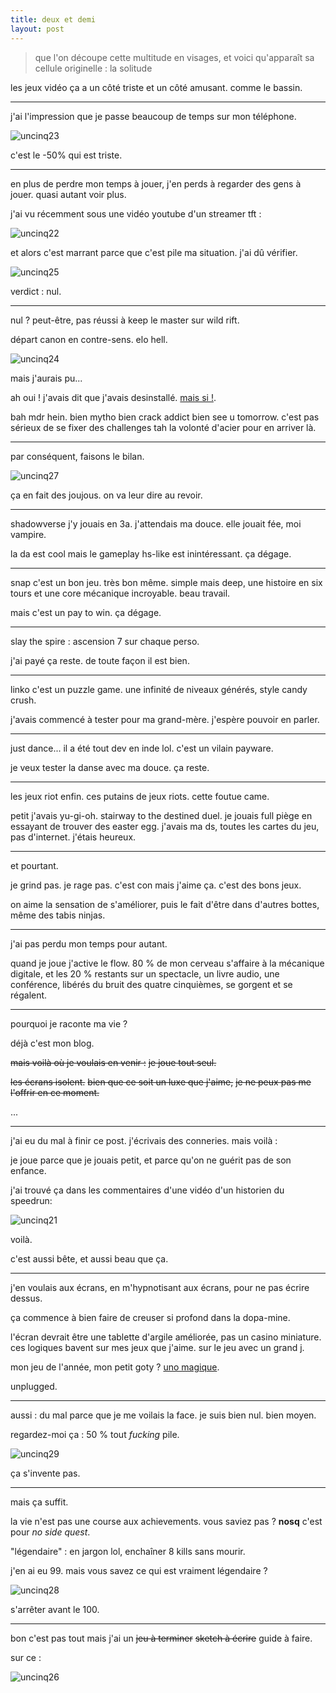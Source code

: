 ```yaml
---
title: deux et demi
layout: post
---
```


> que l'on découpe cette multitude en visages, et voici qu'apparaît sa cellule originelle : la solitude

les jeux vidéo ça a un côté triste et un côté amusant. 
comme le bassin.

---

j'ai l'impression que je passe beaucoup de temps sur mon téléphone.

![uncinq23](/img/uncinq23.png)

c'est le -50% qui est triste.

---

en plus de perdre mon temps à jouer, j'en perds à regarder des gens à jouer.
quasi autant voir plus.

j'ai vu récemment sous une vidéo youtube d'un streamer tft :

![uncinq22](/img/uncinq22.png)

et alors c'est marrant parce que c'est pile ma situation.
j'ai dû vérifier.

![uncinq25](/img/uncinq25.png)

verdict : nul.

---

nul ? peut-être, pas réussi à keep le master sur wild rift.

départ canon en contre-sens. elo hell. 

![uncinq24](/img/uncinq24.png)

mais j'aurais pu...

ah oui ! j'avais dit que j'avais desinstallé. [mais si !](un_sur_cinq_trois.html).

bah mdr hein. bien mytho bien crack addict bien see u tomorrow.
c'est pas sérieux de se fixer des challenges tah la volonté d'acier pour en arriver là.

---

par conséquent, faisons le bilan.

![uncinq27](/img/uncinq27.png)

ça en fait des joujous. on va leur dire au revoir.

---

shadowverse j'y jouais en 3a. 
j'attendais ma douce. 
elle jouait fée, moi vampire. 

la da est cool mais le gameplay hs-like est inintéressant.
ça dégage.

---

snap c'est un bon jeu. très bon même.
simple mais deep, une histoire en six tours
et une core mécanique incroyable.
beau travail.

mais c'est un pay to win.
ça dégage.

---

slay the spire :
ascension 7 sur chaque perso.

j'ai payé ça reste.
de toute façon il est bien.

---

linko c'est un puzzle game.
une infinité de niveaux générés, style candy crush.

j'avais commencé à tester pour ma grand-mère.
j'espère pouvoir en parler.

---

just dance...
il a été tout dev en inde lol.
c'est un vilain payware.

je veux tester la danse avec ma douce.
ça reste.

---

les jeux riot enfin.
ces putains de jeux riots.
cette foutue came.

petit j'avais yu-gi-oh.
stairway to the destined duel.
je jouais full piège en essayant de trouver des easter egg. 
j'avais ma ds, toutes les cartes du jeu, pas d'internet. 
j'étais heureux.

---

et pourtant.

je grind pas. 
je rage pas.
c'est con mais j'aime ça.
c'est des bons jeux.

on aime la sensation de s'améliorer,
puis le fait d'être dans d'autres bottes,
même des tabis ninjas.

---

j'ai pas perdu mon temps pour autant.

quand je joue j'active le flow.
80 % de mon cerveau s'affaire à la mécanique digitale,
et les 20 % restants
sur un spectacle,
un livre audio,
une conférence,
libérés du bruit des quatre cinquièmes,
se gorgent et se régalent.

---

pourquoi je raconte ma vie ?

déjà c'est mon blog.

~~mais voilà où je voulais en venir :~~
~~je joue tout seul.~~

~~les écrans isolent.~~
~~bien que ce soit un luxe que j'aime,~~
~~je ne peux pas me l'offrir en ce moment.~~

...

---

j'ai eu du mal à finir ce post. 
j'écrivais des conneries. mais voilà :

je joue parce que je jouais petit, 
et parce qu'on ne guérit pas de son enfance.

j'ai trouvé ça
dans les commentaires d'une vidéo d'un historien du speedrun:

![uncinq21](/img/uncinq21.png)

voilà.

c'est aussi bête,
et aussi beau que ça.

---

j'en voulais aux écrans,
en m'hypnotisant aux écrans,
pour ne pas écrire dessus.

ça commence à bien faire
de creuser si profond dans
la dopa-mine.

l'écran devrait être une tablette d'argile améliorée,
pas un casino miniature.
ces logiques bavent sur mes jeux que j'aime.
sur le jeu avec un grand j.

mon jeu de l'année, mon petit goty ?
[uno magique](autre/jeux/uno_magique.html).

unplugged.
    
---

aussi :
du mal parce que je me voilais la face.
je suis bien nul. bien moyen.

regardez-moi ça : 50 % tout *fucking* pile.

![uncinq29](/img/uncinq29.png)

ça s'invente pas.

---

mais ça suffit.

la vie n'est pas une course aux achievements.
vous saviez pas ?
**nosq** c'est pour *no side quest*.

"légendaire" : en jargon lol, enchaîner 8 kills sans mourir.

j'en ai eu 99. 
mais vous savez ce qui est vraiment légendaire ?

![uncinq28](/img/uncinq28.png)

s'arrêter avant le 100.

---

bon c'est pas tout
mais j'ai un ~~jeu à terminer~~ 
~~sketch à écrire~~ 
guide à faire.

sur ce :

![uncinq26](/img/uncinq26.jpeg)
